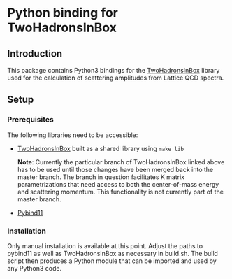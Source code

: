 # Python binding for TwoHadronsInBox

## Introduction

This package contains Python3 bindings for the [TwoHadronsInBox](https://github.com/ebatz/TwoHadronsInBox) library used for the calculation of scattering amplitudes from Lattice QCD spectra.

## Setup
### Prerequisites

The following libraries need to be accessible:

* [TwoHadronsInBox](https://github.com/ebatz/TwoHadronsInBox/tree/qSqDependence) built as a shared library using `make lib`

   **Note**: Currently the particular branch of TwoHadronsInBox linked above has to be used until those changes have been merged back into the master branch. The branch in question facilitates K matrix parametrizations that need access to both the center-of-mass energy and scattering momentum. This functionality is not currently part of the master branch.
* [Pybind11](https://github.com/pybind/pybind11)

### Installation

Only manual installation is available at this point. Adjust the paths to pybind11 as well as TwoHadronsInBox as necessary in build.sh. The build script then produces a Python module that can be imported and used by any Python3 code.
